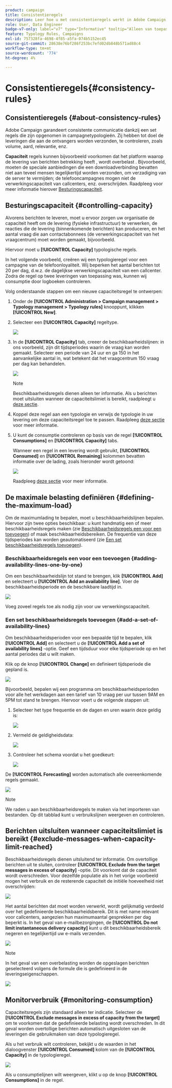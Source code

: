 ```yaml
---
product: campaign
title: Consistentieregels
description: Leer hoe u met consistentieregels werkt in Adobe Campaign
role: User, Data Engineer
badge-v7-only: label="v7" type="Informative" tooltip="Alleen van toepassing op Campaign Classic v7"
feature: Typology Rules, Campaigns
exl-id: 757328fa-4698-4f85-a5fa-074b5152ec45
source-git-commit: 28638e76bf286f253bc7efd02db848b571ad88c4
workflow-type: tm+mt
source-wordcount: '774'
ht-degree: 4%

---
```


# Consistentieregels{#consistency-rules}

## Consistentieregels {#about-consistency-rules}

Adobe Campaign garandeert consistente communicatie dankzij een set regels die zijn opgenomen in campagnetypologieën. Zij hebben tot doel de leveringen die aan de ontvangers worden verzonden, te controleren, zoals volume, aard, relevantie, enz.

**Capaciteit** regels kunnen bijvoorbeeld voorkomen dat het platform waarop de levering van berichten betrekking heeft , wordt overbelast . Bijvoorbeeld, moeten de speciale aanbiedingen die een downloadverbinding bevatten niet aan teveel mensen tegelijkertijd worden verzonden, om verzadiging van de server te vermijden; de telefooncampagnes mogen niet de verwerkingscapaciteit van callcenters, enz. overschrijden. Raadpleeg voor meer informatie hierover [Besturingscapaciteit](#controlling-capacity).

## Besturingscapaciteit {#controlling-capacity}

Alvorens berichten te leveren, moet u ervoor zorgen uw organisatie de capaciteit heeft om de levering (fysieke infrastructuur) te verwerken, de reacties die de levering (binnenkomende berichten) kan produceren, en het aantal vraag die aan contactabonnees (de verwerkingscapaciteit van het vraagcentrum) moet worden gemaakt, bijvoorbeeld.

Hiervoor moet u **[!UICONTROL Capacity]** typologische regels.

In het volgende voorbeeld, creëren wij een typologieregel voor een campagne van de telefoonloyaliteit. Wij beperken het aantal berichten tot 20 per dag, d.w.z. de dagelijkse verwerkingscapaciteit van een callcenter. Zodra de regel op twee leveringen van toepassing was, kunnen wij consumptie door logboeken controleren.

Volg onderstaande stappen om een nieuwe capaciteitsregel te ontwerpen:

1. Onder de **[!UICONTROL Administration > Campaign management > Typology management > Typology rules]** knooppunt, klikken **[!UICONTROL New]**.
1. Selecteer een **[!UICONTROL Capacity]** regeltype.

   ![](assets/campaign_opt_create_capacity_01.png)

1. In de **[!UICONTROL Capacity]** tab, creeer de beschikbaarheidslijnen: in ons voorbeeld, zijn dit tijdsperiodes waarin de vraag kan worden gemaakt. Selecteer een periode van 24 uur en ga 150 in het aanvankelijke aantal in, wat betekent dat het vraagcentrum 150 vraag per dag kan behandelen.

   ![](assets/campaign_opt_create_capacity_02.png)

   >[!NOTE]
   >
   >Beschikbaarheidsregels dienen alleen ter informatie. Als u berichten moet uitsluiten wanneer de capaciteitslimiet is bereikt, raadpleegt u [deze sectie](#exclude-messages-when-capacity-limit-reached).

1. Koppel deze regel aan een typologie en verwijs de typologie in uw levering om deze capaciteitsregel toe te passen. Raadpleeg [deze sectie](applying-rules.md#applying-a-typology-to-a-delivery) voor meer informatie.
1. U kunt de consumptie controleren op basis van de regel **[!UICONTROL Consumptions]** en **[!UICONTROL Capacity]** tabs.

   Wanneer een regel in een levering wordt gebruikt, **[!UICONTROL Consumed]** en **[!UICONTROL Remaining]** kolommen bevatten informatie over de lading, zoals hieronder wordt getoond:

   ![](assets/campaign_opt_create_capacity_03.png)

   Raadpleeg [deze sectie](#monitoring-consumption) voor meer informatie.

## De maximale belasting definiëren {#defining-the-maximum-load}

Om de maximumlading te bepalen, moet u beschikbaarheidslijnen bepalen. Hiervoor zijn twee opties beschikbaar: u kunt handmatig een of meer beschikbaarheidsregels maken (zie [Beschikbaarheidsregels een voor een toevoegen](#adding-availability-lines-one-by-one)) of maak beschikbaarheidsbereiken. De frequentie van deze tijdsperiodes kan worden geautomatiseerd (zie [Een set beschikbaarheidsregels toevoegen](#add-a-set-of-availability-lines)).

### Beschikbaarheidsregels een voor een toevoegen {#adding-availability-lines-one-by-one}

Om een beschikbaarheidslijn tot stand te brengen, klik **[!UICONTROL Add]** en selecteert u **[!UICONTROL Add an availability line]**. Voer de beschikbaarheidsperiode en de beschikbare laadtijd in.

![](assets/campaign_opt_create_capacity_02.png)

Voeg zoveel regels toe als nodig zijn voor uw verwerkingscapaciteit.

### Een set beschikbaarheidsregels toevoegen {#add-a-set-of-availability-lines}

Om beschikbaarheidsperioden voor een bepaalde tijd te bepalen, klik **[!UICONTROL Add]** en selecteert u de **[!UICONTROL Add a set of availability lines]** -optie. Geef een tijdsduur voor elke tijdsperiode op en het aantal periodes dat u wilt maken.

Klik op de knop **[!UICONTROL Change]** en definieert tijdsperiode die gepland is.

![](assets/campaign_opt_create_capacity_07.png)

Bijvoorbeeld, bepalen wij een programma om beschikbaarheidsperioden voor alle het werkdagen aan een tarief van 10 vraag per uur tussen 9AM en 5PM tot stand te brengen. Hiervoor voert u de volgende stappen uit:

1. Selecteer het type frequentie en de dagen en uren waarin deze geldig is:

   ![](assets/campaign_opt_create_capacity_08.png)

1. Vermeld de geldigheidsdata:

   ![](assets/campaign_opt_create_capacity_09.png)

1. Controleer het schema voordat u het goedkeurt:

   ![](assets/campaign_opt_create_capacity_10.png)

De **[!UICONTROL Forecasting]** worden automatisch alle overeenkomende regels gemaakt.

![](assets/campaign_opt_create_capacity_12.png)

>[!NOTE]
>
>We raden u aan beschikbaarheidsregels te maken via het importeren van bestanden. Op dit tabblad kunt u verbruikslijnen weergeven en controleren.

## Berichten uitsluiten wanneer capaciteitslimiet is bereikt {#exclude-messages-when-capacity-limit-reached}

Beschikbaarheidsregels dienen uitsluitend ter informatie. Om overtollige berichten uit te sluiten, controleer **[!UICONTROL Exclude from the target messages in excess of capacity]** -optie. Dit voorkomt dat de capaciteit wordt overschreden. Voor dezelfde populatie als in het vorige voorbeeld mogen het verbruik en de resterende capaciteit de initiële hoeveelheid niet overschrijden:

![](assets/campaign_opt_create_capacity_04.png)

Het aantal berichten dat moet worden verwerkt, wordt gelijkmatig verdeeld over het gedefinieerde beschikbaarheidsbereik. Dit is met name relevant voor callcenters, aangezien hun maximumaantal gesprekken per dag beperkt is. In het geval van e-mailbezorgingen, de **[!UICONTROL Do not limit instantaneous delivery capacity]** kunt u dit beschikbaarheidsbereik negeren en tegelijkertijd uw e-mails verzenden.

![](assets/campaign_opt_create_capacity_05.png)

>[!NOTE]
>
>In het geval van een overbelasting worden de opgeslagen berichten geselecteerd volgens de formule die is gedefinieerd in de leveringseigenschappen.

![](assets/campaign_opt_create_capacity_06.png)

## Monitorverbruik {#monitoring-consumption}

Capaciteitsregels zijn standaard alleen ter indicatie. Selecteer de **[!UICONTROL Exclude messages in excess of capacity from the target]** om te voorkomen dat de gedefinieerde belasting wordt overschreden. In dit geval worden overtollige berichten automatisch uitgesloten van de leveringen die gebruikmaken van deze typologieregel.

Als u het verbruik wilt controleren, bekijkt u de waarden in het dialoogvenster **[!UICONTROL Consumed]** kolom van de **[!UICONTROL Capacity]** in de typologieregel.

![](assets/campaign_opt_create_capacity_04.png)

Als u consumptielijnen wilt weergeven, klikt u op de knop **[!UICONTROL Consumptions]** in de regel.

